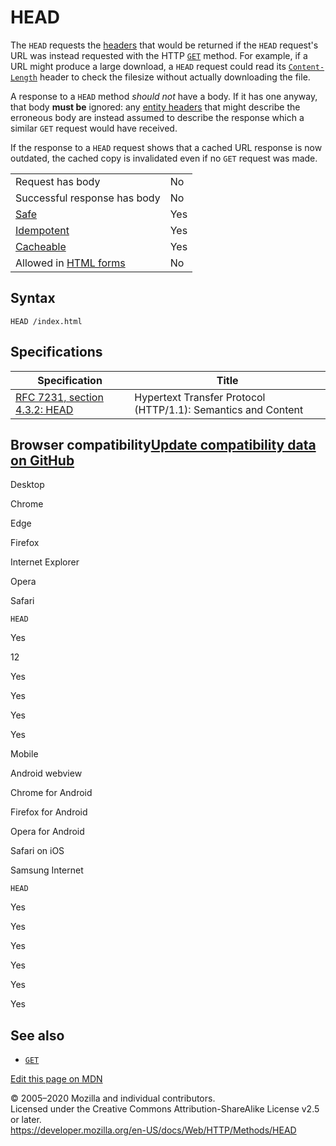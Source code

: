 HEAD
====

The `HEAD` requests the [headers](../headers) that would be returned if the `HEAD` request's URL was instead requested with the HTTP [`GET`](get) method. For example, if a URL might produce a large download, a `HEAD` request could read its [`Content-Length`](../headers/content-length) header to check the filesize without actually downloading the file.

A response to a `HEAD` method *should not* have a body. If it has one anyway, that body **must be** ignored: any [entity headers](https://developer.mozilla.org/en-US/docs/Glossary/Entity_header) that might describe the erroneous body are instead assumed to describe the response which a similar `GET` request would have received.

If the response to a `HEAD` request shows that a cached URL response is now outdated, the cached copy is invalidated even if no `GET` request was made.

<table><tbody><tr class="odd"><td>Request has body</td><td>No</td></tr><tr class="even"><td>Successful response has body</td><td>No</td></tr><tr class="odd"><td><a href="https://developer.mozilla.org/en-US/docs/Glossary/Safe">Safe</a></td><td>Yes</td></tr><tr class="even"><td><a href="https://developer.mozilla.org/en-US/docs/Glossary/Idempotent">Idempotent</a></td><td>Yes</td></tr><tr class="odd"><td><a href="https://developer.mozilla.org/en-US/docs/Glossary/Cacheable">Cacheable</a></td><td>Yes</td></tr><tr class="even"><td>Allowed in <a href="https://developer.mozilla.org/en-US/docs/Web/Guide/HTML/Forms">HTML forms</a></td><td>No</td></tr></tbody></table>

Syntax
------

    HEAD /index.html

Specifications
--------------

<table><thead><tr class="header"><th>Specification</th><th>Title</th></tr></thead><tbody><tr class="odd"><td><a href="https://tools.ietf.org/html/rfc7231#section-4.3.2">RFC 7231, section 4.3.2: HEAD</a></td><td>Hypertext Transfer Protocol (HTTP/1.1): Semantics and Content</td></tr></tbody></table>

Browser compatibility<a href="https://github.com/mdn/browser-compat-data" class="bc-github-link">Update compatibility data on GitHub</a>
----------------------------------------------------------------------------------------------------------------------------------------

Desktop

<span class="bc-head-txt-label bc-head-icon-chrome">Chrome</span>

<span class="bc-head-txt-label bc-head-icon-edge">Edge</span>

<span class="bc-head-txt-label bc-head-icon-firefox">Firefox</span>

<span class="bc-head-txt-label bc-head-icon-ie">Internet Explorer</span>

<span class="bc-head-txt-label bc-head-icon-opera">Opera</span>

<span class="bc-head-txt-label bc-head-icon-safari">Safari</span>

`HEAD`

Yes

12

Yes

Yes

Yes

Yes

Mobile

<span class="bc-head-txt-label bc-head-icon-webview_android">Android webview</span>

<span class="bc-head-txt-label bc-head-icon-chrome_android">Chrome for Android</span>

<span class="bc-head-txt-label bc-head-icon-firefox_android">Firefox for Android</span>

<span class="bc-head-txt-label bc-head-icon-opera_android">Opera for Android</span>

<span class="bc-head-txt-label bc-head-icon-safari_ios">Safari on iOS</span>

<span class="bc-head-txt-label bc-head-icon-samsunginternet_android">Samsung Internet</span>

`HEAD`

Yes

Yes

Yes

Yes

Yes

Yes

See also
--------

-   [`GET`](get)

<a href="https://developer.mozilla.org/en-US/docs/Web/HTTP/Methods/HEAD$edit" class="_attribution-link">Edit this page on MDN</a>

© 2005–2020 Mozilla and individual contributors.  
Licensed under the Creative Commons Attribution-ShareAlike License v2.5 or later.  
<a href="https://developer.mozilla.org/en-US/docs/Web/HTTP/Methods/HEAD" class="_attribution-link">https://developer.mozilla.org/en-US/docs/Web/HTTP/Methods/HEAD</a>
